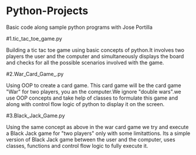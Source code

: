# Python-Projects
Basic code along sample python programs with Jose Portilla

#1.tic_tac_toe_game.py

Building a tic tac toe game using basic concepts of python.It involves two players the user and the computer and simultaneously displays the board and checks for all the possible scenarios involved with the game.

#2.War_Card_Game_.py

Using OOP to create a card game. This card game will be the card game "War" for two players, you an the computer.We ignore "double wars".we use OOP concepts and take help of classes to formulate this game and along with control flow logic of python to display it on the screen.

#3.Black_Jack_Game.py

Using the same concept as above in the war card game we try and execute a Black Jack game for "two players" only with some limitattions. Its a simple version of Black Jack game between the user and the computer, uses classes, functions and control flow logic to fully execute it.
